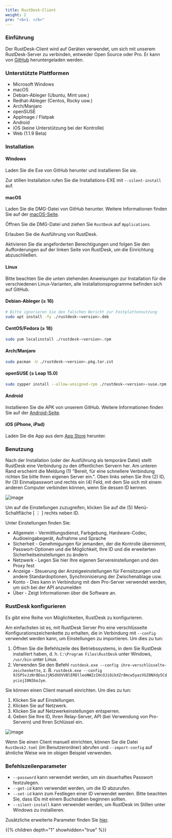 ```yaml
---
title: RustDesk-Client
weight: 2
pre: "<b>1. </b>"
---
```


### Einführung
Der RustDesk-Client wird auf Geräten verwendet, um sich mit unserem RustDesk-Server zu verbinden, entweder Open Source oder Pro. Er kann von [GitHub](https://github.com/rustdesk/rustdesk/releases/latest) heruntergeladen werden.

### Unterstützte Plattformen
- Microsoft Windows
- macOS
- Debian-Ableger (Ubuntu, Mint usw.)
- Redhat-Ableger (Centos, Rocky usw.)
- Arch/Manjaro
- openSUSE
- AppImage / Flatpak
- Android
- iOS (keine Unterstützung bei der Kontrolle)
- Web (1.1.9 Beta)

### Installation

#### Windows

Laden Sie die Exe von GitHub herunter und installieren Sie sie.

Zur stillen Installation rufen Sie die Installations-EXE mit `--silent-install` auf.

#### macOS

Laden Sie die DMG-Datei von GitHub herunter. Weitere Informationen finden Sie auf der [macOS-Seite](/docs/de/client/mac/).

Öffnen Sie die DMG-Datei und ziehen Sie `RustDesk` auf `Applications`.

Erlauben Sie die Ausführung von RustDesk.

Aktivieren Sie die angeforderten Berechtigungen und folgen Sie den Aufforderungen auf der linken Seite von RustDesk, um die Einrichtung abzuschließen.

#### Linux

Bitte beachten Sie die unten stehenden Anweisungen zur Installation für die verschiedenen Linux-Varianten, alle Installationsprogramme befinden sich auf GitHub.

#### Debian-Ableger (≥ 16)

```sh
# Bitte ignorieren Sie den falschen Bericht zur Festplattennutzung
sudo apt install -fy ./rustdesk-<version>.deb
```

#### CentOS/Fedora (≥ 18)

```sh
sudo yum localinstall ./rustdesk-<version>.rpm
```

#### Arch/Manjaro

```sh
sudo pacman -U ./rustdesk-<version>.pkg.tar.zst
```

#### openSUSE (≥ Leap 15.0)

```sh
sudo zypper install --allow-unsigned-rpm ./rustdesk-<version>-suse.rpm
```
#### Android
Installieren Sie die APK von unserem GitHub. Weitere Informationen finden Sie auf der [Android-Seite](/docs/de/client/android/).

#### iOS (iPhone, iPad)
Laden Sie die App aus dem [App Store](https://apps.apple.com/de/app/rustdesk-remote-desktop/id1581225015) herunter.

### Benutzung
Nach der Installation (oder der Ausführung als temporäre Datei) stellt RustDesk eine Verbindung zu den öffentlichen Servern her. Am unteren Rand erscheint die Meldung (1) "Bereit, für eine schnellere Verbindung richten Sie bitte Ihren eigenen Server ein.". Oben links sehen Sie Ihre (2) ID, Ihr (3) Einmalpasswort und rechts ein (4) Feld, mit dem Sie sich mit einem anderen Computer verbinden können, wenn Sie dessen ID kennen.

![image](/docs/en/client/images/client.png)

Um auf die Einstellungen zuzugreifen, klicken Sie auf die (5) Menü-Schaltfläche [ &#8942; ] rechts neben ID.

Unter Einstellungen finden Sie:
- Allgemein - Vermittlungsdienst, Farbgebung, Hardware-Codec, Audioeingabegerät, Aufnahme und Sprache
- Sicherheit - Genehmigungen für jemanden, der die Kontrolle übernimmt, Passwort-Optionen und die Möglichkeit, Ihre ID und die erweiterten Sicherheitseinstellungen zu ändern
- Netzwerk - Legen Sie hier Ihre eigenen Servereinstellungen und den Proxy fest
- Anzeige - Steuerung der Anzeigeeinstellungen für Fernsitzungen und andere Standardoptionen, Synchronisierung der Zwischenablage usw.
- Konto - Dies kann in Verbindung mit dem Pro-Server verwendet werden, um sich bei der API anzumelden
- Über - Zeigt Informationen über die Software an.

### RustDesk konfigurieren
Es gibt eine Reihe von Möglichkeiten, RustDesk zu konfigurieren.

Am einfachsten ist es, mit RustDesk Server Pro eine verschlüsselte Konfigurationszeichenkette zu erhalten, die in Verbindung mit `--config` verwendet werden kann, um Einstellungen zu importieren. Um dies zu tun:
1. Öffnen Sie die Befehlszeile des Betriebssystems, in dem Sie RustDesk installiert haben, d. h. `C:\Program Files\RustDesk` unter Windows, `/usr/bin` unter Linux.
2. Verwenden Sie den Befehl `rustdesk.exe --config ihre-verschlüsselte-zeichenkette`, z. B. `rustdesk.exe --config 9JSPSvJzNrBDasJjNSdXOVVBlERDlleoNWZzIHcOJiOikXZr8mcw5yazVGZ0NXdy5CdyciojI0N3boJye`.

Sie können einen Client manuell einrichten. Um dies zu tun:
1. Klicken Sie auf Einstellungen.
2. Klicken Sie auf Netzwerk.
3. Klicken Sie auf Netzwerkeinstellungen entsperren.
4. Geben Sie Ihre ID, Ihren Relay-Server, API (bei Verwendung von Pro-Servern) und Ihren Schlüssel ein.

![image](/docs/en/client/images/network-settings.png)

Wenn Sie einen Client manuell einrichten, können Sie die Datei `RustDesk2.toml` (im Benutzerordner) abrufen und `--import-config` auf ähnliche Weise wie im obigen Beispiel verwenden.

### Befehlszeilenparameter
- `--password` kann verwendet werden, um ein dauerhaftes Passwort festzulegen.
- `--get-id` kann verwendet werden, um die ID abzurufen.
- `--set-id` kann zum Festlegen einer ID verwendet werden. Bitte beachten Sie, dass IDs mit einem Buchstaben beginnen sollten.
- `--silent-install` kann verwendet werden, um RustDesk im Stillen unter Windows zu installieren.

Zusätzliche erweiterte Parameter finden Sie [hier](https://github.com/rustdesk/rustdesk/blob/bdc5cded221af9697eb29aa30babce75e987fcc9/src/core_main.rs#L242).

{{% children depth="1" showhidden="true" %}}
